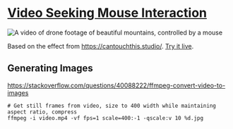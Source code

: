 # [Video Seeking Mouse Interaction](https://xrrca.github.io/CreativeCoding/js/video-seeking/)

![A video of drone footage of beautiful mountains, controlled by a mouse](video-seeking.gif)

Based on the effect from https://cantouchthis.studio/. [Try it live](https://xrrca.github.io/CreativeCoding/js/video-seeking/).

## Generating Images

https://stackoverflow.com/questions/40088222/ffmpeg-convert-video-to-images

```
# Get still frames from video, size to 400 width while maintaining aspect ratio, compress
ffmpeg -i video.mp4 -vf fps=1 scale=400:-1 -qscale:v 10 %d.jpg
```
